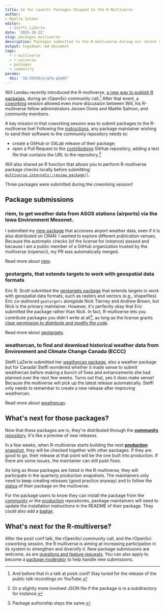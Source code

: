 ```yaml
---
title: Go for Launch! Packages Shipped to the R-Multiverse
author: 
- Maëlle Salmon
editor:
  - Steffi LaZerte
date: '2025-10-22'
slug: packages-multiverse
description: Packages submitted to the R-multiverse during our recent coworking session.
output: hugodown::md_document
tags:
  - r-multiverse
  - r-universe
  - packages
  - community
params:
  doi: "10.59350/pjqfq-q2q45"
---
```


Will Landau recently introduced the R-multiverse, [a new way to publish R packages](/commcalls/r-multiverse/), during an rOpenSci community call.[^posit]
After that event, a [coworking](/blog/2023/06/21/coworking/) session allowed even more discussion between Will, his R-multiverse fellow administrators Jeroen Ooms and Maëlle Salmon, and community members.

A key mission in that coworking session was to submit packages to the R-multiverse live!
Following the [instructions](https://r-multiverse.org/contributors.html), any package maintainer wishing to send their software to the community repository needs to:

- create a GitHub or GitLab release of their package;
- open a Pull Request to the [contributions](https://github.com/r-multiverse/contributions) GitHub repository, adding a text file that contains the URL to the repository.[^json]

Will also shared an R function that allows you to perform R-multiverse package checks locally before submitting: [`multiverse.internals::review_package()`](https://r-multiverse.org/multiverse.internals/reference/review_package.html).

Three packages were submitted during the coworking session!

## Package submissions

### riem, to get weather data from ASOS stations (airports) via the Iowa Environment Mesonet.

I submitted my [riem package](https://github.com/r-multiverse/contributions/pull/238) that accesses airport weather data, even if it is also distributed on CRAN: I wanted to explore different publication venues.
Because the automatic checks (of the license for instance) passed and because I am a public member of a GitHub organization trusted by the multiverse (ropensci), my PR was automatically merged. 

Read more about [riem](https://docs.ropensci.org/riem/).

### geotargets, that extends targets to work with geospatial data formats

Eric R. Scott submitted the [geotargets package](https://github.com/r-multiverse/contributions/pull/239) that extends targets to work with geospatial data formats, such as rasters and vectors (e.g., shapefiles).
Eric co-authored `geotargets` alongside Nick Tierney and Andrew Brown, but Nick is the primary maintainer.
However, it's perfectly okay that Eric submitted the package rather than Nick.
In fact, R-multiverse lets you contribute packages you didn't write at all[^3], as long as the license grants [clear permission to distribute and modify the code](https://en.wikipedia.org/wiki/Free_and_open-source_software).

Read more about [geotargets](https://docs.ropensci.org/geotargets/).

[^3]: Package authorship stays the same.

### weathercan, to find and download historical weather data from Environment and Climate Change Canada (ECCC)

Steffi LaZerte submitted her [weathercan package](https://github.com/r-multiverse/contributions/pull/240/), also a weather package but for Canada! 
Steffi wondered whether it made sense to submit weathercan before making a bunch of fixes and enhancements she had planned over the next few weeks. Turns out that, yes it does make sense! Because the multiverse will pick up the latest release automatically. 
Steffi only needs to remember to create a new release after improving weathercan. 

Read more about [weathercan](https://docs.ropensci.org/weathercan/).

## What's next for those packages?

Now that these packages are in, they're distributed through the [**community** repository](https://r-multiverse.org/community.html).
It's like a preview of new releases.

In a few weeks, when R-multiverse starts building the next [**production** snapshot](https://r-multiverse.org/production.html), they will be checked together with other packages.
If they are good to go, their release at that point will be the one built into production.
If there are some issues, the maintainer can still push fixes.

As long as those packages are listed in the R-multiverse, they will participate in the quarterly production snapshots.
The maintainers only need to keep creating releases (good practice anyway) and to follow the [status](https://r-multiverse.org/status/) of their package on the multiverse.

For the package users to know they can install the package from the [community](https://r-multiverse.org/community.html) or the [production](https://r-multiverse.org/production.html) repositories, package maintainers will need to update the installation instructions in the README of their package.
They could also add a [badge](https://r-multiverse.org/contributors.html#badges).

## What's next for the R-multiverse?

After the posit conf talk, the rOpenSci community call, and the rOpenSci coworking session, the R multiverse is aiming at increasing participation in its system to strengthen and diversify it.
New package submissions are welcome, as are [questions and feature requests](https://github.com/r-multiverse/help).
You can also apply to become a [package moderator](https://r-multiverse.org/moderators.html) to help handle new submissions.

[^posit]: And before that in a talk at posit::conf! Stay tuned for the release of the public talk recordings on YouTube.
[^json]: Or a slightly more involved JSON file if the package is in a subdirectory for instance.